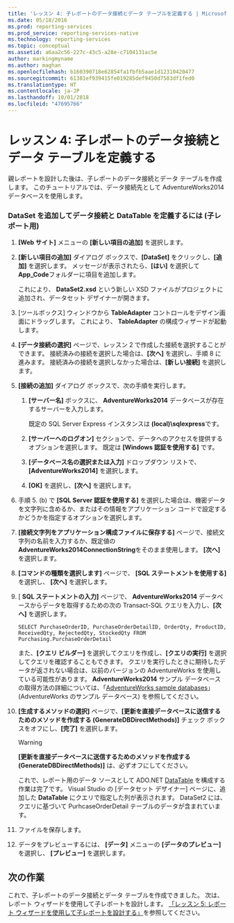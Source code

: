 ```yaml
---
title: 'レッスン 4: 子レポートのデータ接続とデータ テーブルを定義する | Microsoft Docs'
ms.date: 05/18/2016
ms.prod: reporting-services
ms.prod_service: reporting-services-native
ms.technology: reporting-services
ms.topic: conceptual
ms.assetid: a6aa2c56-227c-43c5-a28e-c7104131ac5e
author: markingmyname
ms.author: maghan
ms.openlocfilehash: b160390718e62854fa1fbfb5aae1d12310420477
ms.sourcegitcommit: 61381ef939415fe019285def9450d7583df1fed0
ms.translationtype: HT
ms.contentlocale: ja-JP
ms.lasthandoff: 10/01/2018
ms.locfileid: "47695766"
---
```

# <a name="lesson-4-define-a-data-connection-and-data-table-for-child-report"></a>レッスン 4: 子レポートのデータ接続とデータ テーブルを定義する
親レポートを設計した後は、子レポートのデータ接続とデータ テーブルを作成します。 このチュートリアルでは、データ接続先として AdventureWorks2014 データベースを使用します。  
  
### <a name="to-define-a-data-connection-and-datatable-by-adding-a-dataset-for-child-report"></a>DataSet を追加してデータ接続と DataTable を定義するには (子レポート用)  
  
1.  **[Web サイト]** メニューの **[新しい項目の追加]** を選択します。  
  
2.  **[新しい項目の追加]** ダイアログ ボックスで、**[DataSet]** をクリックし、**[追加]** を選択します。 メッセージが表示されたら、**[はい]** を選択して **App_Code**フォルダーに項目を追加します。  
  
    これにより、 **DataSet2.xsd** という新しい XSD ファイルがプロジェクトに追加され、データセット デザイナーが開きます。  
  
3.  [ツールボックス] ウィンドウから **TableAdapter** コントロールをデザイン画面にドラッグします。 これにより、 **TableAdapter** の構成ウィザードが起動します。  
  
4.  **[データ接続の選択]** ページで、レッスン 2 で作成した接続を選択することができます。 接続済みの接続を選択した場合は、**[次へ]** を選択し、手順 8 に進みます。 接続済みの接続を選択しなかった場合は、**[新しい接続]** を選択します。  
  
5.  **[接続の追加]** ダイアログ ボックスで、次の手順を実行します。  
  
    1.  **[サーバー名]** ボックスに、 **AdventureWorks2014** データベースが存在するサーバーを入力します。  
  
        既定の SQL Server Express インスタンスは **(local)\sqlexpress**です。  
  
    2.  **[サーバーへのログオン]** セクションで、データへのアクセスを提供するオプションを選択します。 既定は **[Windows 認証を使用する]** です。  
  
    3.  **[データベース名の選択または入力]** ドロップダウン リストで、 **[AdventureWorks2014]** を選択します。  
  
    4.  **[OK]** を選択し、**[次へ]** を選択します。  
  
6.  手順 5. (b) で **[SQL Server 認証を使用する]** を選択した場合は、機密データを文字列に含めるか、またはその情報をアプリケーション コードで設定するかどうかを指定するオプションを選択します。  
  
7.  **[接続文字列をアプリケーション構成ファイルに保存する]** ページで、接続文字列の名前を入力するか、既定値の **AdventureWorks2014ConnectionString**をそのまま使用します。 **[次へ]** を選択します。  
  
8.  **[コマンドの種類を選択します]** ページで、 **[SQL ステートメントを使用する]** を選択し、 **[次へ]** を選択します。  
  
9. [ **SQL ステートメントの入力]** ページで、 **AdventureWorks2014** データベースからデータを取得するための次の Transact-SQL クエリを入力し、**[次へ]** を選択します。  
  
    ```  
    SELECT PurchaseOrderID, PurchaseOrderDetailID, OrderQty, ProductID, ReceivedQty, RejectedQty, StockedQty FROM Purchasing.PurchaseOrderDetail  
    ```  
  
    また、**[クエリ ビルダー]** を選択してクエリを作成し、**[クエリの実行]** を選択してクエリを確認することもできます。 クエリを実行したときに期待したデータが返されない場合は、以前のバージョンの AdventureWorks を使用している可能性があります。 **AdventureWorks2014** サンプル データベースの取得方法の詳細については、「[AdventureWorks sample databases](https://github.com/Microsoft/sql-server-samples/releases)」 (AdventureWorks のサンプル データベース) を参照してください。  
  
10. **[生成するメソッドの選択]** ページで、**[更新を直接データベースに送信するためのメソッドを作成する (GenerateDBDirectMethods)]** チェック ボックスをオフにし、**[完了]** を選択します。  
  
    > [!WARNING]  
    > **[更新を直接データベースに送信するためのメソッドを作成する (GenerateDBDirectMethods)]** は、必ずオフにしてください。  
  
    これで、レポート用のデータ ソースとして ADO.NET [DataTable](http://msdn.microsoft.com/library/system.data.datatable.aspx) を構成する作業は完了です。 Visual Studio の [データセット デザイナー] ページに、追加した **DataTable** にクエリで指定した列が表示されます。 DataSet2 には、クエリに基づいて PurhcaseOrderDetail テーブルのデータが含まれています。  
  
11. ファイルを保存します。  
  
12. データをプレビューするには、 **[データ]** メニューの **[データのプレビュー]** を選択し、 **[プレビュー]** を選択します。  
  
## <a name="next-task"></a>次の作業  
これで、子レポートのデータ接続とデータ テーブルを作成できました。 次は、レポート ウィザードを使用して子レポートを設計します。 [「レッスン 5: レポート ウィザードを使用して子レポートを設計する」](../reporting-services/lesson-5-design-the-child-report-using-the-report-wizard.md)を参照してください。  
  

